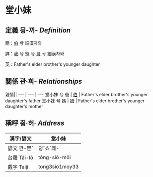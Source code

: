 # 堂小妹
## 定義 딍-끼- _Definition_
簡：[伯](member10.md) 兮 細漢자와

詳：[我](member1.md) 兮 [爸](member2.md) 兮 [哥](member10.md) 兮 細漢자와

英：Father's elder brother's younger daughter

## 關係 관·희- _Relationships_

親情||
--- | --- | --- 
堂小妹 兮 爸 | [伯](member10.md) | Father's elder brother's younger daughter's father
堂小妹 兮 媽 | [姆](member33.md) | Father's elder brother's younger daughter's mother


## 稱呼 칑·허· _Address_

漢字/諺文 | 堂小妹
--- | ---
諺文 깐-뿐ˆ | 덩ˆ쇼ˊᄆᆀ-
台羅 Tâi-lô | tông-sió-mōi
戴字 Taiji | tong3sio1moy33


